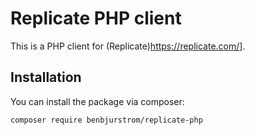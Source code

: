 # Replicate PHP client
This is a PHP client for (Replicate)https://replicate.com/].


## Installation

You can install the package via composer:

```bash
composer require benbjurstrom/replicate-php
```
